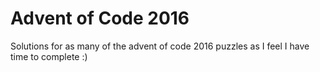 # Advent of Code 2016

Solutions for as many of the advent of code 2016 puzzles as I feel I have time to complete :)

